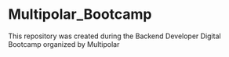 # Multipolar_Bootcamp

This repository was created during the Backend Developer Digital Bootcamp organized by Multipolar
